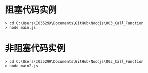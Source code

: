 # 阻塞代码实例

    > cd C:\Users\I035299\Documents\GitHub\Noodjs\003_Call_Function 
    > node main.js

# 非阻塞代码实例

    > cd C:\Users\I035299\Documents\GitHub\Noodjs\003_Call_Function 
    > node main2.js